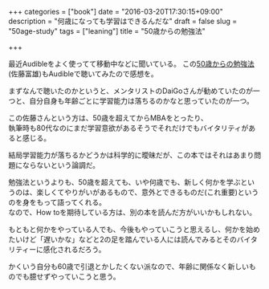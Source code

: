 +++
categories = ["book"]
date = "2016-03-20T17:30:15+09:00"
description = "何歳になっても学習はできるんだな"
draft = false
slug = "50age-study"
tags = ["leaning"]
title = "50歳からの勉強法"

+++

最近Audibleをよく使ってて移動中などに聞いている。
この[50歳からの勉強法](http://www.amazon.co.jp/dp/4759310053)(佐藤富雄)もAudibleで聴いてみたので感想を。

まずなんで聴いたのかというと、メンタリストのDaiGoさんが勧めていたのが一つと、自分自身も年齢ごとに学習能力は落ちるのかなと思っていたのが一つ。

この佐藤さんという方は、50歳を超えてからMBAをとったり、  
執筆時も80代なのにまだ学習意欲があるそうでそれだけでもバイタリティがあると感じる。

結局学習能力が落ちるかどうかは科学的に曖昧だが、この本ではそれはあまり問題にならないという論調だ。

勉強法というよりも、50歳を超えても、いや何歳でも、新しく何かを学ぶというのは、楽しくてやりがいがあるもので、意外とできるものだ(これ重要)というのを身をもって語ってくれる。  
なので、How toを期待している方は、別の本を読んだ方がいいかもしれない。

もともと何かをやっている人でも、今後もやっていこうと思えるし、何かを始めたいけど「遅いかな」などと2の足を踏んでいる人には読んでみるとそのバイタリティーに感化されるだろう。

かくいう自分も60歳で引退とかしたくない派なので、年齢に関係なく新しいものでも臆せずやっていこうと思う。
